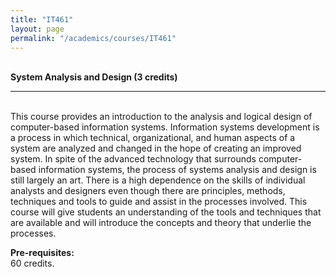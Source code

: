 ```yaml
---
title: "IT461"
layout: page
permalink: "/academics/courses/IT461"
---
```




\
**System Analysis and Design (3 credits)**

---

\
This course provides an introduction to the analysis and logical design of computer-based information systems. Information systems development is a process in which technical, organizational, and human aspects of a system are analyzed and changed in the hope of creating an improved system. In spite of the advanced technology that surrounds computer-based information systems, the process of systems analysis and design is still largely an art. There is a high dependence on the skills of individual analysts and designers even though there are principles, methods, techniques and tools to guide and assist in the processes involved. This course will give students an understanding of the tools and techniques that are available and will introduce the concepts and theory that underlie the processes.

**Pre-requisites:**
\
60 credits.
